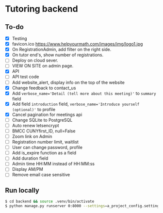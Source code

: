 # Tutoring backend

## To-do

- [x] Testing
- [x] favicon.ico
https://www.helpyourmath.com/images/img/logo1.jpg
- [x] On RegistrationAdmin, add filter on the right side.
- [x] On tutor end's, show number of registrations.
- [ ] Deploy on cloud sever.
- [ ] VIEW ON SITE on admin page.
- [x] API
- [ ] API test code
- [ ] Add website_alert, display info on the top of the website
- [x] Change feedback to contact_us
- [x] Add `verbose_name='Detail (tell more about this meeting)'` to `summary` field
- [x] Add field `introduction` field, `verbose_name='Introduce yourself (optional)'` to profile
- [x] Cancel pagination for meetings api
- [ ] Change SQLite to PostgreSQL
- [ ] Auto renew letsencrypt
- [ ] BMCC CUNYfirst_ID, null=False
- [ ] Zoom link on Admin
- [ ] Registration number limit, waitlist
- [ ] User can change password, profile
- [ ] Add is_expire function as a field
- [ ] Add duration field
- [ ] Admin time HH:MM instead of HH:MM:ss
- [ ] Display AM/PM
- [ ] Remove email case sensitive

## Run locally

```bash
$ cd backend && source .venv/bin/activate
$ python manage.py runserver 0:8000 --settings=a_project_config.settings.local
```
